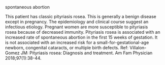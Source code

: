 spontaneous abortion

This patient has classic pityriasis rosea. This is generally a benign disease except in pregnancy. The
epidemiology and clinical course suggest an infectious etiology. Pregnant women are more susceptible to
pityriasis rosea because of decreased immunity. Pityriasis rosea is associated with an increased rate of
spontaneous abortion in the first 15 weeks of gestation. It is not associated with an increased risk for a
small-for-gestational-age newborn, congenital cataracts, or multiple birth defects.
Ref: Villalon-Gomez JM: Pityriasis rosea: Diagnosis and treatment. Am Fam Physician 2018;97(1):38-44.